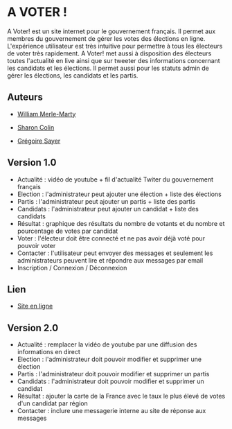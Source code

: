 # A VOTER !

A Voter! est un site internet pour le gouvernement français. Il permet aux membres du gouvernement de gérer les votes des élections en ligne. L'expérience utilisateur est très intuitive pour permettre à tous les électeurs de voter très rapidement. A Voter! met aussi à disposition des électeurs toutes l'actualité en live ainsi que sur tweeter des informations concernant les candidats et les élections. Il permet aussi pour les statuts admin de gérer les élections, les candidats et les partis.

## Auteurs

* [William Merle-Marty](https://bitbucket.org/willeemi/)

* [Sharon Colin](https://bitbucket.org/sharonEemi/)

* [Grégoire Sayer](https://bitbucket.org/Hockfird-EEMI/)

## Version 1.0

* Actualité : vidéo de youtube + fil d'actualité Twiter du gouvernement français 
* Election : l'administrateur peut ajouter une élection + liste des élections
* Partis : l'administrateur peut ajouter un partis + liste des partis
* Candidats : l'administrateur peut ajouter un candidat + liste des candidats
* Résultat : graphique des résultats du nombre de votants et du nombre et pourcentage de votes par candidat
* Voter : l'électeur doit être connecté et ne pas avoir déjà voté pour pouvoir voter
* Contacter : l'utilisateur peut envoyer des messages et seulement les administrateurs peuvent lire et répondre aux messages par email
* Inscription / Connexion / Déconnexion

## Lien

* [Site en ligne](https://floating-plateau-52949.herokuapp.com/)

## Version 2.0
* Actualité : remplacer la vidéo de youtube par une diffusion des informations en direct
* Election : l'administrateur doit pouvoir modifier et supprimer une élection
* Partis : l'administrateur doit pouvoir modifier et supprimer un partis
* Candidats : l'administrateur doit pouvoir modifier et supprimer un candidat
* Résultat : ajouter la carte de la France avec le taux le plus élevé de votes d'un candidat par région
* Contacter : inclure une messagerie interne au site de réponse aux messages